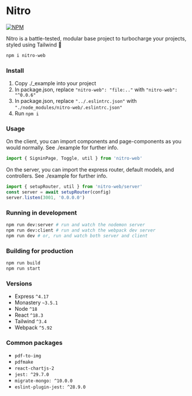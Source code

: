 # Nitro

[![NPM](https://img.shields.io/npm/v/nitro-web.svg)](https://www.npmjs.com/package/nitro-web)

Nitro is a battle-tested, modular base project to turbocharge your projects, styled using Tailwind 🚀

```bash
npm i nitro-web
```

### Install

1. Copy ./_example into your project
2. In package.json, replace `"nitro-web": "file:.."` with `"nitro-web": "^0.0.6"`
3. In package.json, replace `"../.eslintrc.json"` with `"./node_modules/nitro-web/.eslintrc.json"`
4. Run `npm i`

### Usage

On the client, you can import components and page-components as you would normally. See ./example for further info.

```javascript
import { SigninPage, Toggle, util } from 'nitro-web'
```

On the server, you can import the express router, default models, and controllers. See ./example for further info.

```javascript
import { setupRouter, util } from 'nitro-web/server'
const server = await setupRouter(config)
server.listen(3001, '0.0.0.0')
```

### Running in development

```bash
npm run dev:server # run and watch the nodemon server
npm run dev:client # run and watch the webpack dev server
npm run dev # or, run and watch both server and client
```

### Building for production

```bash
npm run build
npm run start
```

### Versions

- Express `^4.17`
- Monastery `~3.5.1`
- Node `^18`
- React `^18.3`
- Tailwind `^3.4`
- Webpack `^5.92`

### Common packages

- `pdf-to-img`
- `pdfmake`
- `react-chartjs-2`
- `jest: ^29.7.0`
- `migrate-mongo: ^10.0.0`
- `eslint-plugin-jest: ^28.9.0`